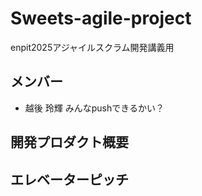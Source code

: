 # Sweets-agile-project
enpit2025アジャイルスクラム開発講義用

## メンバー
- 越後 玲輝 みんなpushできるかい？

## 開発プロダクト概要

## エレベーターピッチ